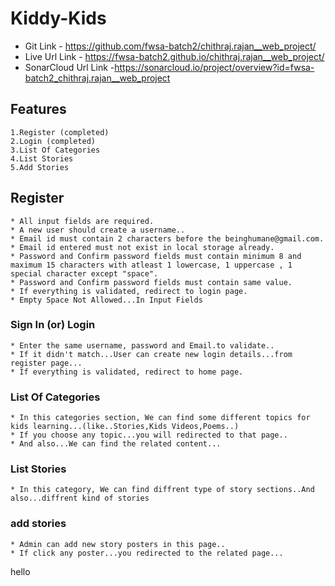# Kiddy-Kids
* Git Link - https://github.com/fwsa-batch2/chithraj.rajan__web_project/
* Live Url Link - https://fwsa-batch2.github.io/chithraj.rajan__web_project/
* SonarCloud Url Link -https://sonarcloud.io/project/overview?id=fwsa-batch2_chithraj.rajan__web_project

## Features
	1.Register (completed)
	2.Login (completed)
	3.List Of Categories
	4.List Stories
	5.Add Stories

## Register

	* All input fields are required.
	* A new user should create a username..
	* Email id must contain 2 characters before the beinghumane@gmail.com.
	* Email id entered must not exist in local storage already.
	* Password and Confirm password fields must contain minimum 8 and maximum 15 characters with atleast 1 lowercase, 1 uppercase , 1 special character except "space".
	* Password and Confirm password fields must contain same value.
	* If everything is validated, redirect to login page.
	* Empty Space Not Allowed...In Input Fields

### Sign In (or) Login
	* Enter the same username, password and Email.to validate..
	* If it didn't match...User can create new login details...from register page...
	* If everything is validated, redirect to home page.

### List Of Categories
	* In this categories section, We can find some different topics for kids learning...(like..Stories,Kids Videos,Poems..) 
	* If you choose any topic...you will redirected to that page..
	* And also...We can find the related content...

### List Stories
	* In this category, We can find diffrent type of story sections..And also...diffrent kind of stories

### add stories
	* Admin can add new story posters in this page..
	* If click any poster...you redirected to the related page... 

hello